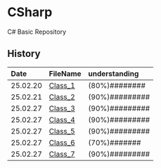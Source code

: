 # CSharp
 C# Basic Repository

## History

|Date|FileName|understanding|
|:--|:--|:--|
|25.02.20|[Class_1](./markdown/class_1.md)|(80%)########|
|25.02.21|[Class_2](./markdown/class_2.md)|(90%)#########|
|25.02.27|[Class_3](./markdown/class_3.md)|(90%)#########|
|25.02.27|[Class_4](./markdown/class_4.md)|(90%)#########|
|25.02.27|[Class_5](./markdown/class_5.md)|(90%)#########|
|25.02.27|[Class_6](./markdown/class_6.md)|(70%)#######|
|25.02.27|[Class_7](./markdown/class_7.md)|(90%)#########|